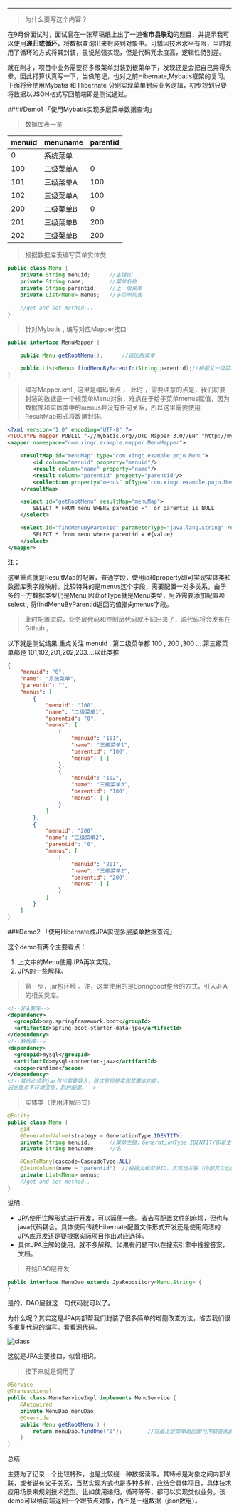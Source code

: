 ---

> 为什么要写这个内容？

​	在9月份面试时，面试官在一张草稿纸上出了一道**省市县联动**的题目，并提示我可以使用**递归或循环**，将数据查询出来封装到对象中。可惜因技术水平有限，当时我用了循环的方式将其封装，虽说勉强实现，但是代码冗余度高，逻辑性特别差。

​	 就在刚才，项目中业务需要将多级菜单封装到根菜单下，发现还是会把自己弄得头晕，因此打算认真写一下，当做笔记，也对之前Hibernate,Mybatis框架的复习。下面将会使用Mybatis 和 Hibernate 分别实现菜单封装业务逻辑，初步规划只要将数据以JSON格式写回前端即是测试通过。

####Demo1  「使用Mybatis实现多层菜单数据查询」

> 数据库表一览

| menuid | menuname | parentid |
| :----- | -------- | -------- |
| 0      | 系统菜单     |          |
| 100    | 二级菜单A    | 0        |
| 101    | 三级菜单A    | 100      |
| 102    | 三级菜单A    | 100      |
| 200    | 二级菜单B    | 0        |
| 201    | 三级菜单B    | 200      |
| 202    | 三级菜单B    | 200      |



> 根据数据库表编写菜单实体类

```java
public class Menu {
    private String menuid;		//主键ID
    private String name;		//菜单名称
    private String parentid;	//上一级菜单
    private List<Menu> menus;	//子菜单列表
  
  	//get and set method...
}
```

> 针对Mybatis , 编写对应Mapper接口

```java
public interface MenuMapper {

    public Menu getRootMenu();		//返回根菜单

    public List<Menu> findMenuByParentId(String parentid);//根据父一级菜单，返回所有子菜单
}
```

> 编写Mapper.xml , 这里是编码重点 ， 此时 ，需要注意的点是，我们将要封装的数据是一个根菜单Menu对象，难点在于给子菜单menus赋值，因为数据库和实体类中的menus并没有任何关系，所以这里需要使用ResultMap形式将数据封装。

```xml
<?xml version="1.0" encoding="UTF-8" ?>
<!DOCTYPE mapper PUBLIC "-//mybatis.org//DTD Mapper 3.0//EN" "http://mybatis.org/dtd/mybatis-3-mapper.dtd" >
<mapper namespace="com.xingc.example.mapper.MenuMapper">

    <resultMap id="menuMap" type="com.xingc.example.pojo.Menu">
        <id column="menuid" property="menuid"/>
        <result column="name" property="name"/>
        <result column="parentid" property="parentid"/>
        <collection property="menus" ofType="com.xingc.example.pojo.Menu" column="menuid" select="findMenuByParentId"/>
    </resultMap>

    <select id="getRootMenu" resultMap="menuMap">
        SELECT * FROM menu WHERE parentid ='' or parentid is NULL
    </select>

    <select id="findMenuByParentId" parameterType="java.lang.String" resultMap="menuMap">
        SELECT * from menu where parentid = #{value}
    </select>
</mapper>
```

**注：**

​	这里重点就是ResultMap的配置，普通字段，使用id和property即可实现实体类和数据库表字段映射。比较特殊的是menus这个字段，需要配置一对多关系，由于多的一方数据类型仍是Menu,因此ofType就是Menu类型，另外需要添加配置项 select , 将findMenuByParentId返回的值指向menus字段。



> 此时配置完成，业务层代码和控制层代码就不贴出来了，源代码将会发布在Github 。

以下就是测试结果,重点关注 menuid , 第二级菜单都 100 , 200 ,300 ....第三级菜单都是 101,102,201,202,203....以此类推

```json
{
    "menuid": "0", 
    "name": "系统菜单", 
    "parentid": "", 
    "menus": [
        {
            "menuid": "100", 
            "name": "二级菜单1", 
            "parentid": "0", 
            "menus": [
                {
                    "menuid": "101", 
                    "name": "三级菜单1", 
                    "parentid": "100", 
                    "menus": [ ]
                }, 
                {
                    "menuid": "102", 
                    "name": "三级菜单3", 
                    "parentid": "100", 
                    "menus": [ ]
                }
            ]
        }, 
        {
            "menuid": "200", 
            "name": "二级菜单2", 
            "parentid": "0", 
            "menus": [
                {
                    "menuid": "201", 
                    "name": "三级菜单2", 
                    "parentid": "200", 
                    "menus": [ ]
                }
            ]
        }
    ]
}
```





###Demo2  「使用Hibernate或JPA实现多层菜单数据查询」

这个demo有两个主要看点：

1. 上文中的Menu使用JPA再次实现。
2. JPA的一些解释。

> 第一步，jar包环境 。注，这里使用的是Springboot整合的方式，引入JPA的相关类库。

```XML
<!--JPA类库-->
<dependency>
  <groupId>org.springframework.boot</groupId>
  <artifactId>spring-boot-starter-data-jpa</artifactId>
</dependency>
<!--数据库-->
<dependency>
  <groupId>mysql</groupId>
  <artifactId>mysql-connector-java</artifactId>
  <scope>runtime</scope>
</dependency>
<!--其他必须的jar包也需要导入，但这里只是实现其基本功能，
因此重点不环境这里，斟酌配置。-->
```

> 实体类（使用注解形式）

```java
@Entity
public class Menu {
    @Id
    @GeneratedValue(strategy = GenerationType.IDENTITY)
    private String menuid;		//菜单主键，GenerationType.IDENTITY即是主键生成模式，自增长。
    private String menuname;	//名

    @OneToMany(cascade=CascadeType.ALL)
    @JoinColumn(name = "parentid")	//根据父级菜单ID，实现自关联（内部其实也就是一对多）
    private List<Menu> menus;
  	//get and set method..
}
```

说明：

- JPA使用注解形式进行开发，可以简便一些。省去写配置文件的麻烦，但也与java代码耦合。具体使用传统Hibernate配置文件形式开发还是使用简洁的JPA库开发还是要根据实际项目作出对应选择。
- 具体JPA注解的使用，就不多解释。如果有问题可以在搜索引擎中搜搜答案，文档。

> 开始DAO层开发

```java
public interface MenuDao extends JpaRepository<Menu,String> {
}
```

是的，DAO层就这一句代码就可以了。

为什么呢？其实这是JPA内部帮我们封装了很多简单的增删改查方法，省去我们很多重复代码的编写。看看源代码。

![class](C:\Users\ASUS\Desktop\blog\menus\class.png)

这就是JPA主要接口，似曾相识。

> 接下来就是调用了

```java
@Service
@Transactional
public class MenuServiceImpl implements MenuService {
    @Autowired
    private MenuDao menuDao;
    @Override
    public Menu getRootMenu() {
        return menuDao.findOne("0");		//将最上层菜单返回即可内联查询出所有子菜单
    }
}
```



总结

​	主要为了记录一个比较特殊，也是比较绕一种数据读取。其特点是对象之间内部关联，或者说有父子关系，当然实现方式也是多种多样，应结合具体项目，具体技术应用场景来规划技术选型。比如使用递归，循环等等，都可以实现类似业务。该demo可以给前端返回一个跟节点对象，而不是一组数据（json数组）。















































